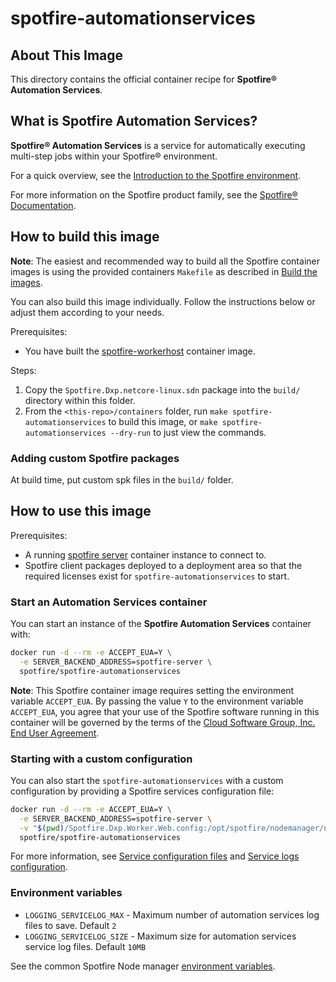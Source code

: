 # spotfire-automationservices

## About This Image

This directory contains the official container recipe for **Spotfire® Automation Services**.

## What is Spotfire Automation Services?

**Spotfire® Automation Services** is a service for automatically executing multi-step jobs within your Spotfire® environment.

For a quick overview, see the [Introduction to the Spotfire environment](https://docs.tibco.com/pub/spotfire_server/latest/doc/html/TIB_sfire_server_tsas_admin_help/server/topics/introduction_to_the_spotfire_environment.html).

For more information on the Spotfire product family, see the [Spotfire® Documentation](https://spotfi.re/docs).

## How to build this image

**Note**: The easiest and recommended way to build all the Spotfire container images is using the provided containers `Makefile` as described in [Build the images](../../README.md#build-the-images).

You can also build this image individually.
Follow the instructions below or adjust them according to your needs.

Prerequisites:
- You have built the [spotfire-workerhost](../spotfire-workerhost/README.md) container image.

Steps:
1. Copy the `Spotfire.Dxp.netcore-linux.sdn` package into the `build/` directory within this folder.
2. From the `<this-repo>/containers` folder, run `make spotfire-automationservices` to build this image, or `make spotfire-automationservices --dry-run` to just view the commands.

### Adding custom Spotfire packages
At build time, put custom spk files in the `build/` folder.

## How to use this image

Prerequisites:
- A running [spotfire server](../spotfire-server/README.md) container instance to connect to.
- Spotfire client packages deployed to a deployment area so that the required licenses exist for `spotfire-automationservices` to start.

### Start an Automation Services container

You can start an instance of the **Spotfire Automation Services** container with:
```bash
docker run -d --rm -e ACCEPT_EUA=Y \
  -e SERVER_BACKEND_ADDRESS=spotfire-server \
  spotfire/spotfire-automationservices
```

**Note**:  This Spotfire container image requires setting the environment variable `ACCEPT_EUA`.
By passing the value `Y` to the environment variable `ACCEPT_EUA`, you agree that your use of the Spotfire software running in this container will be governed by the terms of the [Cloud Software Group, Inc. End User Agreement](https://www.cloud.com/legal/terms).

### Starting with a custom configuration

You can also start the `spotfire-automationservices` with a custom configuration by providing a Spotfire services configuration file:
```bash
docker run -d --rm -e ACCEPT_EUA=Y \
  -e SERVER_BACKEND_ADDRESS=spotfire-server \
  -v "$(pwd)/Spotfire.Dxp.Worker.Web.config:/opt/spotfire/nodemanager/nm/services/AUTOMATION_SERVICES/Spotfire.Dxp.Worker.Web.config" \
  spotfire/spotfire-automationservices
```

For more information, see [Service configuration files](https://docs.tibco.com/pub/spotfire_server/latest/doc/html/TIB_sfire_server_tsas_admin_help/server/topics/service_configuration_files.html)
and [Service logs configuration](https://docs.tibco.com/pub/spotfire_server/latest/doc/html/TIB_sfire_server_tsas_admin_help/server/topics/service_logs.html).

### Environment variables

- `LOGGING_SERVICELOG_MAX` - Maximum number of automation services log files to save. Default `2`
- `LOGGING_SERVICELOG_SIZE` - Maximum size for automation services service log files. Default `10MB`

See the common Spotfire Node manager [environment variables](../spotfire-nodemanager/README.md#environment-variables).
